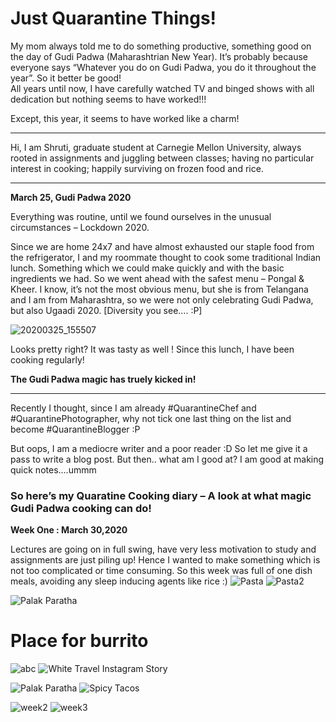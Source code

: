 # Just Quarantine Things!


My mom always told me to do something productive, something good on the day of Gudi Padwa (Maharashtrian New Year). It’s probably because everyone says “Whatever you do on Gudi Padwa, you do it throughout the year”. So it better be good! <br>
All years until now, I have carefully watched TV and binged shows with all dedication but nothing seems to have worked!!! 

Except, this year, it seems to have worked like a charm!

___________

Hi, I am Shruti, graduate student at Carnegie Mellon University, always rooted in assignments and juggling between classes; having no particular interest in cooking; happily surviving on frozen food and rice. <br> 

___________



**March 25, Gudi Padwa 2020**

Everything was routine, until we found ourselves in the unusual circumstances – Lockdown 2020.

Since we are home 24x7 and have almost exhausted our staple food from the refrigerator, I and my roommate thought to cook some traditional Indian lunch. Something which we could make quickly and with the basic ingredients we had. So we went ahead with the safest menu – Pongal & Kheer. I know, it’s not the most obvious menu, but she is from Telangana and I am from Maharashtra, so we were not only celebrating Gudi Padwa, but also Ugaadi 2020. [Diversity you see…. :P]

![20200325_155507](https://user-images.githubusercontent.com/59716372/83337907-39adc780-a28d-11ea-8169-d256745f787f.jpg)

Looks pretty right? It was tasty as well ! Since this lunch, I have been cooking regularly!



**The Gudi Padwa magic has truely kicked in!**

____

Recently I thought, since I am already #QuarantineChef and #QuarantinePhotographer, why not tick one last thing on the list and become #QuarantineBlogger :P


But oops, I am a mediocre writer and a poor reader :D So let me give it a pass to write a blog post. But then.. what am I good at? I am good at making quick notes....ummm


### So here’s my Quaratine Cooking diary – A look at what magic Gudi Padwa cooking can do!


**Week One : March 30,2020**

Lectures are going on in full swing, have very less motivation to study and assignments are just piling up! Hence I wanted to make something which is not too complicated or time consuming. So this week was full of one dish meals, avoiding any sleep inducing agents like rice :)
![Pasta](https://user-images.githubusercontent.com/59716372/83592722-f2dbfe00-a528-11ea-8b4e-bf9ef724faec.png)
![Pasta2](https://user-images.githubusercontent.com/59716372/83593760-87476000-a52b-11ea-9793-3c6cf437541e.png)


![Palak Paratha](https://user-images.githubusercontent.com/59716372/83574422-741c9c00-a4fb-11ea-9630-ddee428e7b02.png)
# Place for burrito



![abc](https://user-images.githubusercontent.com/59716372/83564623-01a3c000-a4eb-11ea-9c32-b2c9dd5c7fc8.png)
![White Travel Instagram Story](https://user-images.githubusercontent.com/59716372/83566555-3402ec80-a4ee-11ea-9a8f-694209a8c3fb.png)

![Palak Paratha](https://user-images.githubusercontent.com/59716372/83574422-741c9c00-a4fb-11ea-9630-ddee428e7b02.png)
![Spicy Tacos](https://user-images.githubusercontent.com/59716372/83574420-741c9c00-a4fb-11ea-9780-58f9948b6589.png)

![week2](https://user-images.githubusercontent.com/59716372/83375656-88e31d80-a39d-11ea-8373-bc81d604ad9d.PNG)
![week3](https://user-images.githubusercontent.com/59716372/83375657-897bb400-a39d-11ea-8617-1397c7aacd90.PNG)

